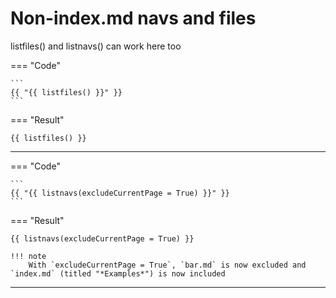 # Non-index.md navs and files

listfiles() and listnavs() can work here too

=== "Code"

    ```
    {{ "{{ listfiles() }}" }}
    ```

=== "Result"

    {{ listfiles() }}

---

=== "Code"

    ```
    {{ "{{ listnavs(excludeCurrentPage = True) }}" }}
    ```

=== "Result"

    {{ listnavs(excludeCurrentPage = True) }}

    !!! note
        With `excludeCurrentPage = True`, `bar.md` is now excluded and `index.md` (titled "*Examples*") is now included
---